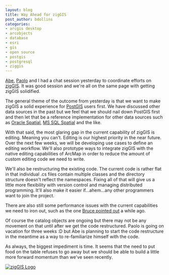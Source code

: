 ```yaml
---
layout: blog
title: Way Ahead for zigGIS
post_author: bdollins
categories:
- arcgis desktop
- arcobjects
- database
- esri
- gis
- open source
- postgis
- postgresql
- ziggis
---
```


<a href="http://abegillespie.blogspot.com">Abe</a>, <a href="http://www.paolocorti.net">Paolo</a> and I had a chat session yesterday to coordinate efforts on <a href="http://code.google.com/p/ziggis">zigGIS</a>. It was good session and we're all on the same page with getting zigGIS solidified.

The general theme of the outcome from yesterday is that we want to make zigGIS a solid experience for <a href="http://postgis.refractions.net/">PostGIS</a> users first. We have discussed other data sources in the past but we feel that we should nail down PostGIS first and then let that be a reference implementation for other data sources such as <a href="http://www.oracle.com/technology/products/spatial/index.html">Oracle Spatial</a>, <a href="http://www.codeplex.com/Wiki/View.aspx?ProjectName=MsSqlSpatial">MS SQL Spatial</a> and the like.

With that said, the most glaring gap in the current capability of zigGIS is editing. Meaning you can't. Editing is our highest priority in the near future. Over the next few weeks, we will be developing use cases to define an editing workflow. We'll also prototype ways to integrate zigGIS with the native editing capabilities of ArcMap in order to reduce the amount of custom editing code we need to write.

We'll also be restructuring the existing code. The current code is rather flat in that individual .cs files contain multiple classes and the directory structure doesn't reflect the namespaces. Fixing all of that will give us a little more flexibility with version control and managing distributed programming. It'll also make it easier if...ahem...any other programmers want to join the project.

There are also still some performance issues with the current capabilities we need to iron out, such as the one <a href="http://geobabble.wordpress.com/2007/05/08/ziggis-and-spatial-references-part-3/">Bruce pointed out</a> a while ago.

Of course the catalog objects are ongoing but there may not be any movement on that until after we get the code restructured. Paolo is going on vacation for three weeks :D but Abe is planning to start the code restructure in the meantime as a way to re-familiarize himself with the code.

As always, the biggest impediment is time. It seems that the need to put food on the table refuses to go away but we should be able to build a little more forward momentum than we've seen recently.

<a href="http://code.google.com/p/ziggis" title="zigGIS Logo"><img alt="zigGIS Logo" src="http://geobabble.files.wordpress.com/2007/08/ziggis_logo.jpg" /></a>